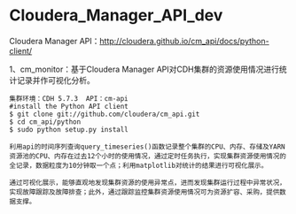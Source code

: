 # Cloudera_Manager_API_dev

Cloudera Manager API：http://cloudera.github.io/cm_api/docs/python-client/

1、cm_monitor：基于Cloudera Manager API对CDH集群的资源使用情况进行统计记录并作可视化分析。

    集群环境：CDH 5.7.3  API：cm-api
    #install the Python API client
    $ git clone git://github.com/cloudera/cm_api.git
    $ cd cm_api/python
    $ sudo python setup.py install
    
    利用api的时间序列查询query_timeseries()函数记录整个集群的CPU、内存、存储及YARN资源池的CPU、内存在过去12个小时的使用情况，通过定时任务执行，实现集群资源使用情况的全记录，数据粒度为10分钟取一个点；利用matplotlib对统计的结果进行可视化展示。
    
    通过可视化展示，能够直观地发现集群资源的使用异常点，进而发现集群运行过程中异常状况，实现故障跟踪及故障排查；此外，通过跟踪监控集群资源使用情况可为资源扩容、采购，提供数据支撑。
